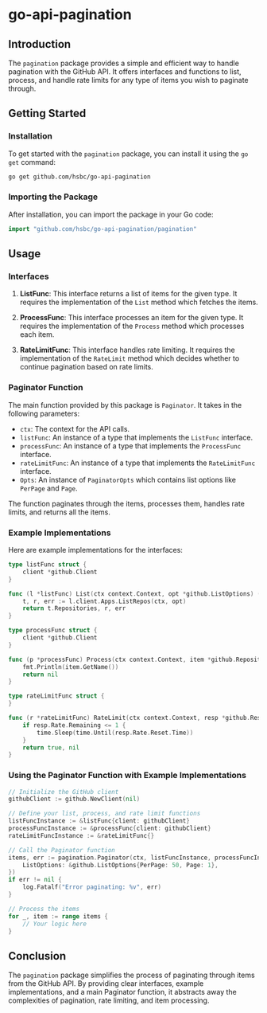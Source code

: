 # go-api-pagination

## Introduction

The `pagination` package provides a simple and efficient way to handle pagination with the GitHub API. It offers interfaces and functions to list, process, and handle rate limits for any type of items you wish to paginate through.

## Getting Started

### Installation

To get started with the `pagination` package, you can install it using the `go get` command:

```bash
go get github.com/hsbc/go-api-pagination
```

### Importing the Package

After installation, you can import the package in your Go code:

```go
import "github.com/hsbc/go-api-pagination/pagination"
```

## Usage

### Interfaces

1. **ListFunc**: This interface returns a list of items for the given type. It requires the implementation of the `List` method which fetches the items.

2. **ProcessFunc**: This interface processes an item for the given type. It requires the implementation of the `Process` method which processes each item.

3. **RateLimitFunc**: This interface handles rate limiting. It requires the implementation of the `RateLimit` method which decides whether to continue pagination based on rate limits.

### Paginator Function

The main function provided by this package is `Paginator`. It takes in the following parameters:

- `ctx`: The context for the API calls.
- `listFunc`: An instance of a type that implements the `ListFunc` interface.
- `processFunc`: An instance of a type that implements the `ProcessFunc` interface.
- `rateLimitFunc`: An instance of a type that implements the `RateLimitFunc` interface.
- `Opts`: An instance of `PaginatorOpts` which contains list options like `PerPage` and `Page`.

The function paginates through the items, processes them, handles rate limits, and returns all the items.

### Example Implementations

Here are example implementations for the interfaces:

```go
type listFunc struct {
	client *github.Client
}

func (l *listFunc) List(ctx context.Context, opt *github.ListOptions) ([]*github.Repository, *github.Response, error) {
	t, r, err := l.client.Apps.ListRepos(ctx, opt)
	return t.Repositories, r, err
}

type processFunc struct {
	client *github.Client
}

func (p *processFunc) Process(ctx context.Context, item *github.Repository) error {
	fmt.Println(item.GetName())
	return nil
}

type rateLimitFunc struct {
}

func (r *rateLimitFunc) RateLimit(ctx context.Context, resp *github.Response) (bool, error) {
	if resp.Rate.Remaining <= 1 {
		time.Sleep(time.Until(resp.Rate.Reset.Time))
	}
	return true, nil
}
```

### Using the Paginator Function with Example Implementations

```go
// Initialize the GitHub client
githubClient := github.NewClient(nil)

// Define your list, process, and rate limit functions
listFuncInstance := &listFunc{client: githubClient}
processFuncInstance := &processFunc{client: githubClient}
rateLimitFuncInstance := &rateLimitFunc{}

// Call the Paginator function
items, err := pagination.Paginator(ctx, listFuncInstance, processFuncInstance, rateLimitFuncInstance, &pagination.PaginatorOpts{
    ListOptions: &github.ListOptions{PerPage: 50, Page: 1},
})
if err != nil {
    log.Fatalf("Error paginating: %v", err)
}

// Process the items
for _, item := range items {
    // Your logic here
}
```

## Conclusion

The `pagination` package simplifies the process of paginating through items from the GitHub API. By providing clear interfaces, example implementations, and a main Paginator function, it abstracts away the complexities of pagination, rate limiting, and item processing.
